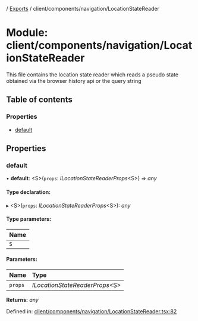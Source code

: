 [](../README.md) / [Exports](../modules.md) / client/components/navigation/LocationStateReader

# Module: client/components/navigation/LocationStateReader

This file contains the location state reader which reads a pseudo state
obtained via the browser history api or the query string

## Table of contents

### Properties

- [default](client_components_navigation_locationstatereader.md#default)

## Properties

### default

• **default**: <S\>(`props`: *ILocationStateReaderProps*<S\>) => *any*

#### Type declaration:

▸ <S\>(`props`: *ILocationStateReaderProps*<S\>): *any*

#### Type parameters:

Name |
:------ |
`S` |

#### Parameters:

Name | Type |
:------ | :------ |
`props` | *ILocationStateReaderProps*<S\> |

**Returns:** *any*

Defined in: [client/components/navigation/LocationStateReader.tsx:82](https://github.com/onzag/itemize/blob/0569bdf2/client/components/navigation/LocationStateReader.tsx#L82)

